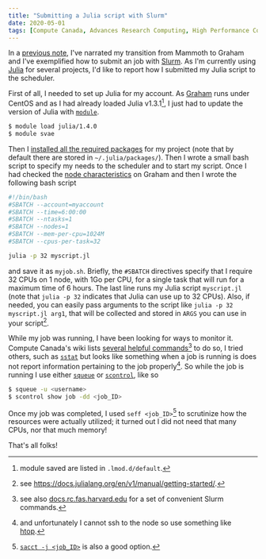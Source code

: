 ```yaml
---
title: "Submitting a Julia script with Slurm"
date: 2020-05-01
tags: [Compute Canada, Advances Research Computing, High Performance Computing, Slurm, Julia]
---
```



In a [previous note](/notes/computesci/graham/), I've narrated my transition
from Mammoth to Graham and I've exemplified how to submit an [<i class="fab
fa-r-project"></i>](https://www.r-project.org/) job with
[Slurm](https://slurm.schedmd.com). As I'm currently using
[Julia](https://julialang.org/) for several projects, I'd like to report how I
submitted my Julia script to the scheduler.


First of all, I needed to set up Julia for my account. As
[Graham](https://docs.computecanada.ca/wiki/Graham) runs under CentOS and as I
had already loaded Julia v1.3.1[^note1], I just had to update the version of
Julia with [`module`](https://linux.die.net/man/1/module).

```sh
$ module load julia/1.4.0
$ module svae
```

Then I [installed all the required
packages](https://docs.julialang.org/en/v1/stdlib/Pkg/index.html) for my project
(note that by default there are stored in `~/.julia/packages/`). Then I wrote a small bash script to specify my needs to the scheduler and to start my script. Once I had checked the [node
characteristics](https://docs.computecanada.ca/wiki/Graham) on Graham and then I
wrote the following bash script

```sh
#!/bin/bash
#SBATCH --account=myaccount
#SBATCH --time=6:00:00
#SBATCH --ntasks=1
#SBATCH --nodes=1
#SBATCH --mem-per-cpu=1024M
#SBATCH --cpus-per-task=32

julia -p 32 myscript.jl
```

and save it as `myjob.sh`. Briefly, the `#SBATCH` directives specify that I require 32 CPUs on 1 node, with 1Go per CPU, for a single task that will run for a maximum time of 6 hours. The last line runs my Julia script `myscript.jl` (note that `julia -p 32` indicates that Julia can use up to 32 CPUs). Also, if needed, you can easily pass arguments to the script like  `julia -p 32 myscript.jl arg1`, that will be collected and stored in `ARGS` you can use in your script[^note2].

While my job was running, I have been looking for ways to monitor it. Compute
Canada's wiki lists [several helpful
commands](https://docs.computecanada.ca/wiki/Running_jobs#Monitoring_jobs)[^note5] to do
so, I tried others, such as [`sstat`](https://slurm.schedmd.com/sstat.html) but
looks like something when a job is running is does not report information
pertaining to the job properly[^note4]. So while the job is running I use either
[`squeue`](https://slurm.schedmd.com/squeue.html) or
[`scontrol`](https://slurm.schedmd.com/scontrol.html), like so

```sh
$ squeue -u <username>
$ scontrol show job -dd <job_ID>
```

Once my job was completed, I used `seff <job_ID>`[^note3] to scrutinize how the resources were actually utilized; it turned out I did not need that many CPUs, nor that much memory!

That's all folks!



[^note1]: module saved are listed in `.lmod.d/default`.
[^note2]: see https://docs.julialang.org/en/v1/manual/getting-started/.
[^note3]: [`sacct -j <job_ID>`](https://slurm.schedmd.com/sacct.html) is also a good option.
[^note4]: and unfortunately I cannot ssh to the node so use
something like [htop](https://hisham.hm/htop/).
[^note5]: see also [docs.rc.fas.harvard.edu](https://docs.rc.fas.harvard.edu/kb/convenient-slurm-commands/) for a set of convenient Slurm commands.